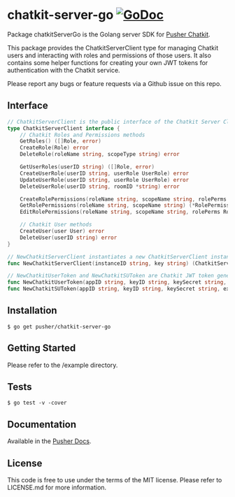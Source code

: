 # chatkit-server-go [![GoDoc](https://godoc.org/github.com/pusher/chatkit-server-go?status.svg)](http://godoc.org/github.com/pusher/chatkit-server-go)

Package chatkitServerGo is the Golang server SDK for [Pusher Chatkit](https://pusher.com/chatkit).

This package provides the ChatkitServerClient type for managing Chatkit users and
interacting with roles and permissions of those users. It also contains some helper
functions for creating your own JWT tokens for authentication with the Chatkit
service.

Please report any bugs or feature requests via a Github issue on this repo.

## Interface

```go
// ChatkitServerClient is the public interface of the Chatkit Server Client
type ChatkitServerClient interface {
    // Chatkit Roles and Permissions methods
    GetRoles() ([]Role, error)
    CreateRole(Role) error
    DeleteRole(roleName string, scopeType string) error

    GetUserRoles(userID string) ([]Role, error)
    CreateUserRole(userID string, userRole UserRole) error
    UpdateUserRole(userID string, userRole UserRole) error
    DeleteUserRole(userID string, roomID *string) error

    CreateRolePermissions(roleName string, scopeName string, rolePerms RolePermissions) error
    GetRolePermissions(roleName string, scopeName string) (*RolePermissions, error)
    EditRolePermissions(roleName string, scopeName string, rolePerms RolePermissions) error

    // Chatkit User methods
    CreateUser(user User) error
    DeleteUser(userID string) error
}

// NewChatkitServerClient instantiates a new ChatkitServerClient instance 
func NewChatkitServerClient(instanceID string, key string) (ChatkitServerClient, error)

// NewChatkitUserToken and NewChatkitSUToken are Chatkit JWT token generation helper functions
func NewChatkitUserToken(appID string, keyID string, keySecret string, userID string, expiryDuration time.Duration) (tokenString string, expiry time.Time, err error)
func NewChatkitSUToken(appID string, keyID string, keySecret string, expiryDuration time.Duration) (tokenString string, expiry time.Time, err error)
```

## Installation

    $ go get pusher/chatkit-server-go

## Getting Started

Please refer to the /example directory.

## Tests

    $ go test -v -cover

## Documentation

Available in the [Pusher Docs](https://docs.pusher.com/chatkit/overview/).

## License

This code is free to use under the terms of the MIT license. Please refer to LICENSE.md for more information.